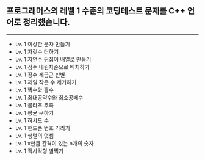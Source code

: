 ## 프로그래머스의 레벨 1 수준의 코딩테스트 문제를 C++ 언어로 정리했습니다.

---------------------
- Lv. 1 이상한 문자 만들기
- Lv. 1 자릿수 더하기
- Lv. 1 자연수 뒤집어 배열로 만들기
- Lv. 1 정수 내림차순으로 배치하기 
- Lv. 1 정수 제곱근 판별
- Lv. 1 제일 작은 수 제거하기 
- Lv. 1 짝수와 홀수 
- Lv. 1 최대공약수와 최소공배수 
- Lv. 1 콜라츠 추측
- Lv. 1 평균 구하기 
- Lv. 1 하샤드 수
- Lv. 1 핸드폰 번호 가리기
- Lv. 1 행렬의 덧셈
- Lv. 1 x만큼 간격이 있는 n개의 숫자 
- Lv. 1 직사각형 별찍기
